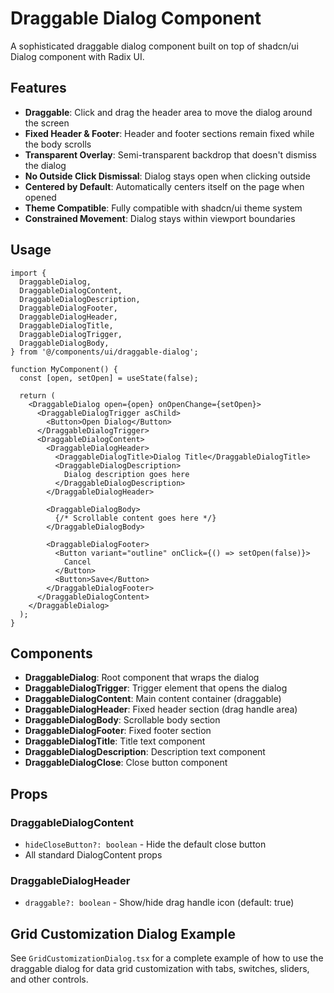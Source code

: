 # Draggable Dialog Component

A sophisticated draggable dialog component built on top of shadcn/ui Dialog component with Radix UI.

## Features

- **Draggable**: Click and drag the header area to move the dialog around the screen
- **Fixed Header & Footer**: Header and footer sections remain fixed while the body scrolls
- **Transparent Overlay**: Semi-transparent backdrop that doesn't dismiss the dialog
- **No Outside Click Dismissal**: Dialog stays open when clicking outside
- **Centered by Default**: Automatically centers itself on the page when opened
- **Theme Compatible**: Fully compatible with shadcn/ui theme system
- **Constrained Movement**: Dialog stays within viewport boundaries

## Usage

```tsx
import {
  DraggableDialog,
  DraggableDialogContent,
  DraggableDialogDescription,
  DraggableDialogFooter,
  DraggableDialogHeader,
  DraggableDialogTitle,
  DraggableDialogTrigger,
  DraggableDialogBody,
} from '@/components/ui/draggable-dialog';

function MyComponent() {
  const [open, setOpen] = useState(false);

  return (
    <DraggableDialog open={open} onOpenChange={setOpen}>
      <DraggableDialogTrigger asChild>
        <Button>Open Dialog</Button>
      </DraggableDialogTrigger>
      <DraggableDialogContent>
        <DraggableDialogHeader>
          <DraggableDialogTitle>Dialog Title</DraggableDialogTitle>
          <DraggableDialogDescription>
            Dialog description goes here
          </DraggableDialogDescription>
        </DraggableDialogHeader>
        
        <DraggableDialogBody>
          {/* Scrollable content goes here */}
        </DraggableDialogBody>
        
        <DraggableDialogFooter>
          <Button variant="outline" onClick={() => setOpen(false)}>
            Cancel
          </Button>
          <Button>Save</Button>
        </DraggableDialogFooter>
      </DraggableDialogContent>
    </DraggableDialog>
  );
}
```

## Components

- **DraggableDialog**: Root component that wraps the dialog
- **DraggableDialogTrigger**: Trigger element that opens the dialog
- **DraggableDialogContent**: Main content container (draggable)
- **DraggableDialogHeader**: Fixed header section (drag handle area)
- **DraggableDialogBody**: Scrollable body section
- **DraggableDialogFooter**: Fixed footer section
- **DraggableDialogTitle**: Title text component
- **DraggableDialogDescription**: Description text component
- **DraggableDialogClose**: Close button component

## Props

### DraggableDialogContent
- `hideCloseButton?: boolean` - Hide the default close button
- All standard DialogContent props

### DraggableDialogHeader
- `draggable?: boolean` - Show/hide drag handle icon (default: true)

## Grid Customization Dialog Example

See `GridCustomizationDialog.tsx` for a complete example of how to use the draggable dialog for data grid customization with tabs, switches, sliders, and other controls.